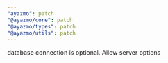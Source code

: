 ```yaml
---
"ayazmo": patch
"@ayazmo/core": patch
"@ayazmo/types": patch
"@ayazmo/utils": patch
---
```


database connection is optional. Allow server options
